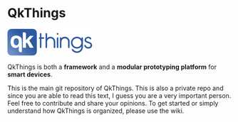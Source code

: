 # QkThings

![](logo.png "QkThings")

QkThings is both a **framework** and a **modular prototyping platform** for **smart devices**. 

This is the main git repository of QkThings. This is also a private repo and since you are able to read this text, I guess you are a very important person. Feel free to contribute and share your opinions. To get started or simply understand how QkThings is organized, please use the wiki.


